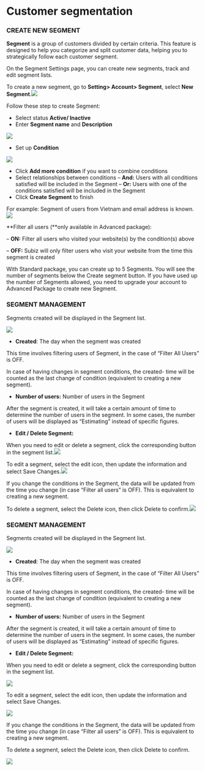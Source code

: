 # Customer segmentation

### CREATE NEW SEGMENT

**Segment** is a group of customers divided by certain criteria. This feature is designed to help you categorize and split customer data, helping you to strategically follow each customer segment.

On the Segment Settings page, you can create new segments, track and edit segment lists.

To create a new segment, go to **Setting&gt; Account&gt; Segment**, select **New Segment**.![](https://docv4.subiz.com/wp-content/uploads/2018/03/New-segment.png)

Follow these step to create Segment:

* Select status **Active/ Inactive**
* Enter **Segment name** and **Description**

![](https://docv4.subiz.com/wp-content/uploads/2018/03/create-segment.png)

* Set up **Condition**

![](https://docv4.subiz.com/wp-content/uploads/2018/03/Condition.png)

* Click **Add more condition** if you want to combine conditions
* Select relationships between conditions – **And:** Users with all conditions satisfied will be included in the Segment – **Or:** Users with one of the conditions satisfied will be included in the Segment
* Click **Create Segment** to finish

For example: Segment of users from Vietnam and email address is known.![](https://docv4.subiz.com/wp-content/uploads/2018/03/Segment-Setup-example2.png)

**Filter all users \(**only available in Advanced package\):

– **ON:** Filter all users who visited your website\(s\) by the condition\(s\) above

– **OFF:** Subiz will only filter users who visit your website from the time this segment is created

With Standard package, you can create up to 5 Segments. You will see the number of segments below the Create segment button. If you have used up the number of Segments allowed, you need to upgrade your account to Advanced Package to create new Segment.

### SEGMENT MANAGEMENT

Segments created will be displayed in the Segment list.

![](https://docv4.subiz.com/wp-content/uploads/2018/03/segment-list-eng.png)

* **Created**: The day when the segment was created

This time involves filtering users of Segment, in the case of “Filter All Users” is OFF.

In case of having changes in segment conditions, the created- time will be counted as the last change of condition \(equivalent to creating a new segment\).

* **Number of users:** Number of users in the Segment

After the segment is created, it will take a certain amount of time to determine the number of users in the segment. In some cases, the number of users will be displayed as “Estimating” instead of specific figures.

* **Edit / Delete Segment:**

When you need to edit or delete a segment, click the corresponding button in the segment list.![](https://docv4.subiz.com/wp-content/uploads/2018/04/edit-and-delete.png)

To edit a segment, select the edit icon, then update the information and select Save Changes.![](https://docv4.subiz.com/wp-content/uploads/2018/04/Edit-segment.png)

If you change the conditions in the Segment, the data will be updated from the time you change \(in case “Filter all users” is OFF\). This is equivalent to creating a new segment.

To delete a segment, select the Delete icon, then click Delete to confirm.![](https://docv4.subiz.com/wp-content/uploads/2018/04/Delete-Segment.png)

### SEGMENT MANAGEMENT

Segments created will be displayed in the Segment list.

![](https://docv4.subiz.com/wp-content/uploads/2018/03/segment-list-eng.png)

* **Created**: The day when the segment was created

This time involves filtering users of Segment, in the case of “Filter All Users” is OFF.

In case of having changes in segment conditions, the created- time will be counted as the last change of condition \(equivalent to creating a new segment\).

* **Number of users:** Number of users in the Segment

After the segment is created, it will take a certain amount of time to determine the number of users in the segment.  In some cases, the number of users will be displayed as “Estimating” instead of specific figures.

* **Edit / Delete Segment:**

When you need to edit or delete a segment, click the corresponding button in the segment list.

![](https://docv4.subiz.com/wp-content/uploads/2018/04/edit-and-delete.png)

To edit a segment, select the edit icon, then update the information and select Save Changes.

![](https://docv4.subiz.com/wp-content/uploads/2018/04/Edit-segment.png)

If you change the conditions in the Segment, the data will be updated from the time you change \(in case “Filter all users” is OFF\). This is equivalent to creating a new segment.

To delete a segment, select the Delete icon, then click Delete to confirm.

![](https://docv4.subiz.com/wp-content/uploads/2018/04/Delete-Segment.png)

